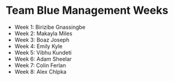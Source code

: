 # Team Blue Management Weeks
* Week 1: Birizibe Gnassingbe
* Week 2: Makayla Miles
* Week 3: Boaz Joseph 
* Week 4: Emily Kyle
* Week 5: Vibhu Kundeti
* Week 6: Adam Sheelar
* Week 7: Colin Ferlan
* Week 8: Alex Chlpka
